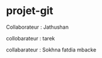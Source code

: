 # projet-git

Collaborateur : Jathushan

collobarateur : tarek

collabarateur : Sokhna fatdia mbacke

